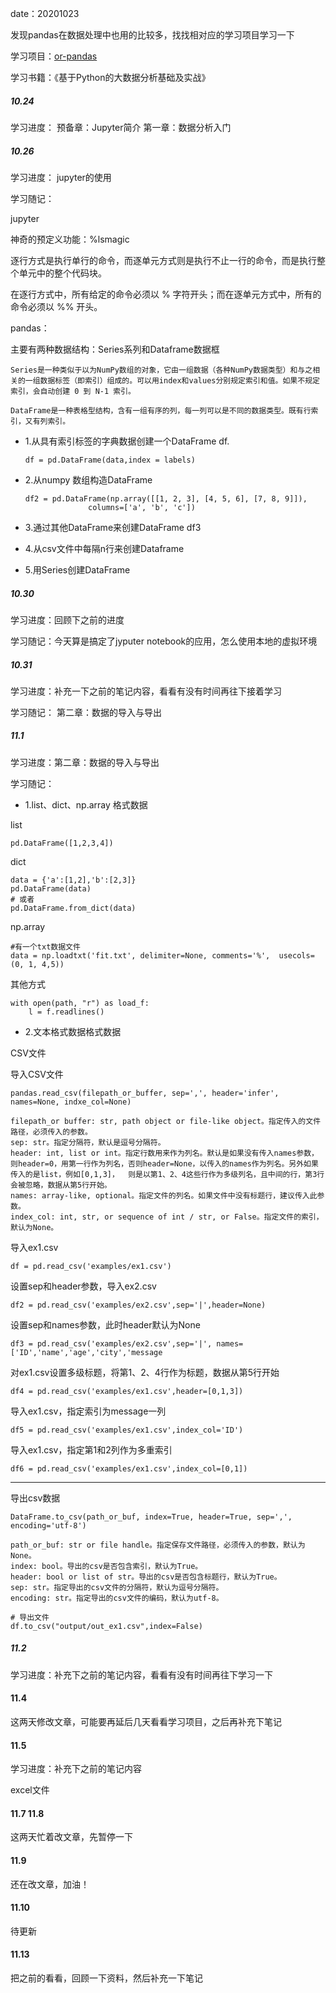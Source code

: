 date：20201023

发现pandas在数据处理中也用的比较多，找找相对应的学习项目学习一下

学习项目：[or-pandas](https://github.com/zhouyanasd/or-pandas)

学习书籍：《基于Python的大数据分析基础及实战》

##### 10.24

学习进度：  预备章：Jupyter简介   第一章：数据分析入门

##### 10.26

学习进度：  jupyter的使用

学习随记：

jupyter

  神奇的预定义功能：%lsmagic

  逐行方式是执行单行的命令，而逐单元方式则是执行不止一行的命令，而是执行整个单元中的整个代码块。

  在逐行方式中，所有给定的命令必须以 % 字符开头；而在逐单元方式中，所有的命令必须以 %% 开头。

pandas：

主要有两种数据结构：Series系列和Dataframe数据框

    Series是一种类似于以为NumPy数组的对象，它由一组数据（各种NumPy数据类型）和与之相关的一组数据标签（即索引）组成的。可以用index和values分别规定索引和值。如果不规定索引，会自动创建 0 到 N-1 索引。
    
    DataFrame是一种表格型结构，含有一组有序的列，每一列可以是不同的数据类型。既有行索引，又有列索引。

* 1.从具有索引标签的字典数据创建一个DataFrame df.

      df = pd.DataFrame(data,index = labels)

* 2.从numpy 数组构造DataFrame

      df2 = pd.DataFrame(np.array([[1, 2, 3], [4, 5, 6], [7, 8, 9]]),
                    columns=['a', 'b', 'c'])

* 3.通过其他DataFrame来创建DataFrame df3

* 4.从csv文件中每隔n行来创建Dataframe

* 5.用Series创建DataFrame

##### 10.30

学习进度：回顾下之前的进度

学习随记：今天算是搞定了jyputer notebook的应用，怎么使用本地的虚拟环境

##### 10.31

学习进度：补充一下之前的笔记内容，看看有没有时间再往下接着学习

学习随记：  第二章：数据的导入与导出

##### 11.1

学习进度：第二章：数据的导入与导出

学习随记：

* 1.list、dict、np.array 格式数据

list

    pd.DataFrame([1,2,3,4])

dict

    data = {'a':[1,2],'b':[2,3]}
    pd.DataFrame(data)
    # 或者
    pd.DataFrame.from_dict(data)

np.array

    #有一个txt数据文件
    data = np.loadtxt('fit.txt', delimiter=None, comments='%',  usecols=(0, 1, 4,5))

其他方式

    with open(path, "r") as load_f:
        l = f.readlines()

* 2.文本格式数据格式数据

CSV文件

导入CSV文件

    pandas.read_csv(filepath_or_buffer, sep=',', header='infer', names=None, indxe_col=None)
    
    filepath_or buffer: str, path object or file-like object。指定传入的文件路径，必须传入的参数。
    sep: str。指定分隔符，默认是逗号分隔符。
    header: int, list or int。指定行数用来作为列名。默认是如果没有传入names参数，则header=0，用第一行作为列名，否则header=None，以传入的names作为列名。另外如果传入的是list，例如[0,1,3]，  则是以第1、2、4这些行作为多级列名，且中间的行，第3行会被忽略，数据从第5行开始。
    names: array-like, optional。指定文件的列名。如果文件中没有标题行，建议传入此参数。
    index_col: int, str, or sequence of int / str, or False。指定文件的索引，默认为None。
    
导入ex1.csv

    df = pd.read_csv('examples/ex1.csv')    

设置sep和header参数，导入ex2.csv

    df2 = pd.read_csv('examples/ex2.csv',sep='|',header=None)

设置sep和names参数，此时header默认为None

    df3 = pd.read_csv('examples/ex2.csv',sep='|', names=['ID','name','age','city','message

对ex1.csv设置多级标题，将第1、2、4行作为标题，数据从第5行开始

    df4 = pd.read_csv('examples/ex1.csv',header=[0,1,3])

导入ex1.csv，指定索引为message一列

    df5 = pd.read_csv('examples/ex1.csv',index_col='ID')

导入ex1.csv，指定第1和2列作为多重索引

    df6 = pd.read_csv('examples/ex1.csv',index_col=[0,1])
_____
导出csv数据

    DataFrame.to_csv(path_or_buf, index=True, header=True, sep=',', encoding='utf-8')

    path_or_buf: str or file handle。指定保存文件路径，必须传入的参数，默认为None。
    index: bool。导出的csv是否包含索引，默认为True。
    header: bool or list of str。导出的csv是否包含标题行，默认为True。
    sep: str。指定导出的csv文件的分隔符，默认为逗号分隔符。
    encoding: str。指定导出的csv文件的编码，默认为utf-8。

    # 导出文件
    df.to_csv("output/out_ex1.csv",index=False)

##### 11.2

学习进度：补充下之前的笔记内容，看看有没有时间再往下学习一下

#### 11.4

这两天修改文章，可能要再延后几天看看学习项目，之后再补充下笔记

#### 11.5

学习进度：补充下之前的笔记内容

excel文件

#### 11.7   11.8

这两天忙着改文章，先暂停一下

#### 11.9

还在改文章，加油！

#### 11.10

待更新

#### 11.13

把之前的看看，回顾一下资料，然后补充一下笔记
